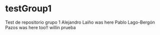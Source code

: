 # testGroup1
Test de repositorio grupo 1
Alejandro Laíño was here
Pablo Lago-Bergón Pazos was here too!!
willin prueba